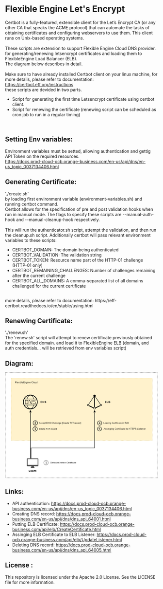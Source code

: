 # Flexible Engine Let's Encrypt
Certbot is a fully-featured, extensible client for the Let’s Encrypt CA (or any other CA that speaks the ACME protocol) that can automate the tasks of obtaining certificates and configuring webservers to use them. This client runs on Unix-based operating systems.
<br/><br/>
These scripts are extension to support Flexible Engine Cloud DNS provider. for generating/renewing letsencrypt certificates and loading them to FlexibleEngine Load Balancer (ELB).
<br/>
The diagram below describes in detail.
<br/><br/>
Make sure to have already installed Certbot client on your linux machine,
for more details, please refer to documentation: https://certbot.eff.org/instructions
<br/>
these scripts are devided in two parts.
- Script for generating the first time Letsencrypt certificate using certbot client.
- Script for renewing the certificate (renewing script can be scheduled as cron job to run in a regular timing)
<br/>


## Setting Env variables:
Environment variables must be setted, allowing authentication and gettig API Token on the required resources.
<br/>
https://docs.prod-cloud-ocb.orange-business.com/en-us/api/dns/en-us_topic_0037134406.html


## Generating Certificate:
'./create.sh'
<br/>
by loading first environment variable (environment-variables.sh) and running certbot command.
<br/>
Certbot allows for the specification of pre and post validation hooks when run in manual mode. The flags to specify these scripts are --manual-auth-hook and --manual-cleanup-hook respectively.
<br/><br/>
This will run the authenticator.sh script, attempt the validation, and then run the cleanup.sh script. Additionally certbot will pass relevant environment variables to these scripts:
<br/>
- CERTBOT_DOMAIN: The domain being authenticated
- CERTBOT_VALIDATION: The validation string
- CERTBOT_TOKEN: Resource name part of the HTTP-01 challenge (HTTP-01 only)
- CERTBOT_REMAINING_CHALLENGES: Number of challenges remaining after the current challenge
- CERTBOT_ALL_DOMAINS: A comma-separated list of all domains challenged for the current certificate
<br/>
more details, please refer to documentation: https://eff-certbot.readthedocs.io/en/stable/using.html

<br/>

## Renewing Certificate:
'./renew.sh'
<br/>
The 'renew.sh' script will attempt to renew certificate previously obtained for the specified domain. and load it to FlexibleEngine ELB
(domain, and auth credentials... will be retrieved from env variables script)
<br/>

## Diagram:
![alt text](doc/diagram/diagram.png)
<br/>

## Links:
- API authentication: https://docs.prod-cloud-ocb.orange-business.com/en-us/api/dns/en-us_topic_0037134406.html
- Creating DNS record: https://docs.prod-cloud-ocb.orange-business.com/en-us/api/dns/dns_api_64001.html
- Putting ELB Certificate: https://docs.prod-cloud-ocb.orange-business.com/api/elb/CreateCertificate.html
- Assinging ELB Certificate to ELB Listener: https://docs.prod-cloud-ocb.orange-business.com/api/elb/UpdateListener.html
- Deleting DNS record: https://docs.prod-cloud-ocb.orange-business.com/en-us/api/dns/dns_api_64005.html


## License :
This repository is licensed under the Apache 2.0 License. See the LICENSE file for more information.
